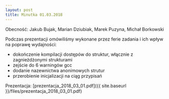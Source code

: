 ```yaml
---
layout: post
title: Minutka 01.03.2018
---
```

Obecność: Jakub Bujak, Marian Dziubiak, Marek Puzyna, Michał Borkowski

Podczas prezentacji omówiliśmy wykonane przez ferie zadania i ich wpływ na poprawę wydajności:
* dokończenie kompilacji dostępów do struktur, włącznie z zagnieżdżonymi strukturami
* zejście do 6 warningów gcc
* dodanie nazewnictwa anonimowych strutur
* przerobienie inicjalizacji na ciąg przypisań

Prezentacja: [prezentacja_2018_03_01.pdf]({{ site.baseurl }}/files/prezentacja_2018_03_01.pdf)
